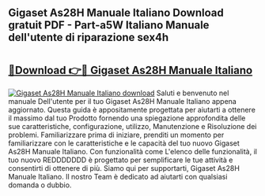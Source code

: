 ## Gigaset As28H Manuale Italiano Download gratuit PDF - Part-a5W Italiano Manuale dell'utente di riparazione sex4h

# <h2><a href="http://dfgzzp.blite.top/?on=Gigaset+As28H+Manuale+Italiano">🔗Download 👉🔴 Gigaset As28H Manuale Italiano</a></h2>

[![Gigaset As28H Manuale Italiano download](https://i.imgur.com/lujVjoI.png)](http://dfgzzp.blite.top/?on=Gigaset+As28H+Manuale+Italiano)
Saluti e benvenuto nel manuale Dell'utente per il tuo Gigaset As28H Manuale Italiano appena aggiornato. Questa guida è appositamente progettata per aiutarti a ottenere il massimo dal tuo Prodotto fornendo una spiegazione approfondita delle sue caratteristiche, configurazione, utilizzo, Manutenzione e Risoluzione dei problemi. Familiarizzare prima di iniziare, prenditi un momento per familiarizzare con le caratteristiche e le capacità del tuo nuovo Gigaset As28H Manuale Italiano. Con funzionalità come L'elenco delle funzionalità, il tuo nuovo REDDDDDDD è progettato per semplificare le tue attività e consentirti di ottenere di più. Siamo qui per supportarti, Gigaset As28H Manuale Italiano. Il nostro Team è dedicato ad aiutarti con qualsiasi domanda o dubbio.
